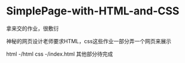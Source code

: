 # SimplePage-with-HTML-and-CSS
拿来交的作业，很敷衍

神秘的网页设计老师要求HTML，css这些作业一部分弄一个网页来展示

html -/html
css -/index.html
其他部分待完成
